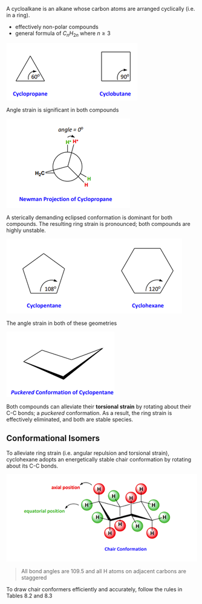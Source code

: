 A cycloalkane is an alkane whose carbon atoms are arranged cyclically (i.e. in a ring).
- effectively non-polar compounds
- general formula of $C_nH_{2n}$ where $n \geq 3$

![](./attachments/202503181236940.png)

Angle strain is significant in both compounds


![](./attachments/202503181231030.png)

A sterically demanding eclipsed conformation is dominant for both compounds. The resulting ring strain is pronounced; both compounds are highly unstable.





![](./attachments/Pasted%20image%2020250318124333.png)

The angle strain in both of these geometries 

![](./attachments/202503181230130.png)

Both compounds can alleviate their **torsional strain** by rotating about their C-C bonds; a *puckered* conformation. As a result, the ring strain is effectively eliminated, and both are stable species.
## Conformational Isomers
To alleviate ring strain (i.e. angular repulsion and torsional strain), cyclohexane adopts an energetically stable chair conformation by rotating about its C-C bonds.

![](./attachments/20250318934010.png)
> All bond angles are 109.5 and all H atoms on adjacent carbons are staggered

To draw chair conformers efficiently and accurately, follow the rules in Tables 8.2 and 8.3


